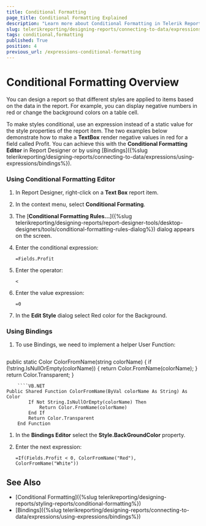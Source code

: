 ```yaml
---
title: Conditional Formatting
page_title: Conditional Formatting Explained
description: "Learn more about Conditional Formatting in Telerik Reporting, and how to modify the styling of report items dynamically."
slug: telerikreporting/designing-reports/connecting-to-data/expressions/using-expressions/conditional-formatting
tags: conditional,formatting
published: True
position: 4
previous_url: /expressions-conditional-formatting
---
```


# Conditional Formatting Overview

You can design a report so that different styles are applied to items based on the data in the report. For example, you can display negative numbers in red or change the background colors on a table cell.

To make styles conditional, use an expression instead of a static value for the style properties of the report item. The two examples below demonstrate how to make a __TextBox__ render negative values in red for a field called Profit. You can achieve this with the __Conditional Formatting Editor__ in Report Designer or by using [Bindings]({%slug telerikreporting/designing-reports/connecting-to-data/expressions/using-expressions/bindings%}).

### Using Conditional Formatting Editor

1. In Report Designer, right-click on a __Text Box__ report item.
1. In the context menu, select __Conditional Formating__.
1. The [__Conditional Formatting Rules...__]({%slug telerikreporting/designing-reports/report-designer-tools/desktop-designers/tools/conditional-formatting-rules-dialog%}) dialog appears on the screen.
1. Enter the conditional expression:

	`=Fields.Profit`

1. Enter the operator:

	`<`

1. Enter the value expression:

	`=0`

1. In the __Edit Style__ dialog select Red color for the Background.

### Using Bindings

1. To use Bindings, we need to implement a helper User Function:

	````C#
public static Color ColorFromName(string colorName)
	{
		if (!string.IsNullOrEmpty(colorName))
		{
			return Color.FromName(colorName);
		}
		return Color.Transparent;
	}
````
	````VB.NET
Public Shared Function ColorFromName(ByVal colorName As String) As Color
		If Not String.IsNullOrEmpty(colorName) Then
			Return Color.FromName(colorName)
		End If
		Return Color.Transparent
	End Function
````


1. In the __Bindings Editor__ select the __Style.BackGroundColor__ property.
1. Enter the next expression:

	`=If(Fields.Profit < 0, ColorFromName("Red"), ColorFromName("White"))`

## See Also

* [Conditional Formatting]({%slug telerikreporting/designing-reports/styling-reports/conditional-formatting%})
* [Bindings]({%slug telerikreporting/designing-reports/connecting-to-data/expressions/using-expressions/bindings%})
